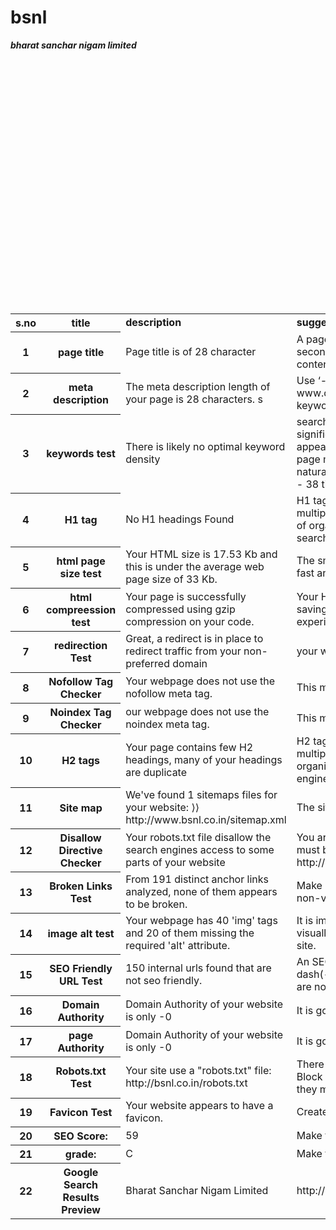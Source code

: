 # bsnl
<html>
<body>

<table>



<b><i>bharat sanchar nigam limited</i></b>

<tr>
<th><b>s.no</b></th>
<th><b> title</b></th>
<td><b>description</b></td>
<td><b>suggestion</b></td>
<td><b>status</b></td><br>


</tr>

<tr>
<th>1</th>
<th>page title</th>

<td>Page title is of 28 character </td>
<td>A page title, or title tag, is the main text that describes a web page. It is the second-most important on-page SEO element (behind your main body content), is the easiest SEO element to edit</td>
<td>good</td><br>

</tr>

<tr>
<th>2</th>
<th>meta description</th>
<td>The meta description length of your page is 28 characters. s</td>
<td>Use ‘-‘(hyphens) to separate keywords in the URLS. For example: www.domain.com/this-is-a-good-url.
Google Does not accept Meta keywords any more.</td>
<td>good</td><br>


</tr>

<tr>
<th>3</th>
<th>keywords test</th>
<td>There is likely no optimal keyword density</td>
<td>search engine alogorithms have evolved beyond keyword density metrics as a significant ranking factor it can be useful however to note which keywords appear most often in the page and if they reflect the intended topic of your page more importantly the keywords in your page should appear within natural sounding and grammatically correct copy ⟩⟩ bsnl - 42 times
⟩⟩ service - 38 times
⟩⟩ paid - 35 times
⟩⟩ services - 29 times
⟩⟩ band - 25 times</td>
<td>info</td><br>

</tr>

<tr>
<th>4</th>
<th>H1 tag</th>

<td>No H1 headings Found</td>
<td>H1 tags are important to the search engines. Unlike the H1 tag, you may have multiple H2, H3, H4, H5, and H6 sub-headings. These sub-headings as ways of organizing the content on your page for your readers more than for the search engines.</td>
<td>not good</td><br>

</tr>

<tr>

<th>5</th>
<th>html page size test</th>

<td>Your HTML size is 17.53 Kb and this is under the average web page size of 33 Kb. </td>
<td>The small size of a web site should help the novice user find information in a fast and easy way without guessing.</td>
<td>good</td><br>

</tr>

<tr>
<th>6</th>
<th>html compreession test</th>

<td>Your page is successfully compressed using gzip compression on your code. </td>
<td>Your HTML is compressed from 104.59 Kb to 17.53 Kb (83 % size savings)This helps ensure a faster loading web page and improved user experience..</td>
<td>good</td><br>

</tr>

<tr>

<th>7</th>
<th>redirection Test</th>
<td>Great, a redirect is in place to redirect traffic from your non-preferred domain</td>
<td> your website directs www.bsnl.co.in and bsnl.co.in to the same URL.</td>
<td>good</td><br>

</tr>

<tr>

<th>8</th>
<th>Nofollow Tag Checker</th>
<td>Your webpage does not use the nofollow meta tag.</td>
<td>This means that search engins will crawl all links from your webpage.</td>
<td>good</td><br>

</tr>

<tr>

<th>9</th>
<th>Noindex Tag Checker</th>
<td>our webpage does not use the noindex meta tag.</td>
<td>This means that your webpage will be read and indexed by search engines.</td>
<td>good</td><br>

</tr>


<tr>

<th>10</th>
<th>H2 tags</th>
<td>Your page contains few H2 headings, many of your headings are duplicate</td>
<td>H2 tags are important to the search engines . Unlike the H1 tag, you may have multiple H3, H4, H5, and H6 sub-headings. These sub-headings as ways of organizing the content on your page for your readers more than for the search engines.</td>
<td>good</td><br>

</tr>






<tr>

<th>11</th>
<th>Site map</th>
<td>We've found 1 sitemaps files for your website:
⟩⟩ http://www.bsnl.co.in/sitemap.xml</td>
<td>The sitemap page should provide easy access to all site pages.</td>
<td>good</td><br>

</tr>





<tr>

<th>12</th>
<th>Disallow Directive Checker</th>
<td>Your robots.txt file disallow the search engines access to some parts of your website</td>
<td> You are advised to check carefully if the access to these resources or pages must be blocked.
⟩⟩ Disallow: http://www.bsnl.in/opencms/bsnl/BSNL/services/enterprises/epebx_tariff.html</td>
<td>info</td><br>

</tr>





<tr>

<th>13</th>
<th>Broken Links Test</th>
<td>From 191 distinct anchor links analyzed, none of them appears to be broken.</td>
<td>Make sure that when you remove part of the URL the link does not lead to a non-valid page.</td>
<td>ok</td><br>

</tr>

<tr>
<th>14</th>
<th>image alt test</th>
<td>Your webpage has 40 'img' tags and 20 of them missing the required 'alt' attribute.</td>
<td>It is imp to have .The alt attribute's descriptive information is useful to assist visually impaired customers and search engine crawlers as they navigate the site.</td>
<td>not good</td><br>
</tr>

<tr>
<th>15</th>
<th>SEO Friendly URL Test</th>

<td>150 internal urls found that are not seo friendly.</td>
<td>An SEO friendly url must caontain only lower alphabets, numbers, slashes(/), dash(-). Underscores, uppercase Alphabets and special chars (e-g: & ? %) are not seo friendly.</td>
<td>not good</td><br>

</tr>

<tr>
<th>16</th>
<th>Domain Authority</th>

<td>Domain Authority of your website is only -0</td>
<td>It is good to have domain authority more than 20.</td>
<td>not good</td><br>

</tr>


<tr>
<th>17</th>
<th>page Authority</th>

<td>Domain Authority of your website is only -0</td>
<td>It is good to have domain authority more than 20.</td>
<td>not good</td><br>

</tr>
<tr>
<th>18</th>
<th>Robots.txt Test</th>
<td>Your site use a "robots.txt" file: http://bsnl.co.in/robots.txt</td>
<td>There are a few ways to block search engines from accessing a given domain: Block with Robots.tx. This tells the engines not to crawl the given URL, but that they may keep the page in the index and display it in results.</td>
<td>good</td><br>
</tr>
<tr>
<th>19</th>
<th>Favicon Test</th>
<td>Your website appears to have a favicon.</td>
<td>Create a favourite icon to give your web site a more professional perspective.</td>
<td>good</td><br>
</tr>
<tr>
<th>20</th>
<th>SEO Score:</th>
<td>59</td>
<td>Make the website seo friendly to increase the score</td>
<td>ok</td><br>
</tr>


<tr>
<th>21</th>
<th>grade:</th>
<td>C</td>
<td>Make the website seo friendly to increase the grade</td>
<td>ok</td><br>
</tr>
<tr>
<th>22</th>
<th>Google Search Results Preview</th>
<td>Bharat Sanchar Nigam Limited</td>
<td>http://www.bsnl.co.in/</td>
<td>info</td><br>
</tr>

</table>

</body>

</html>





